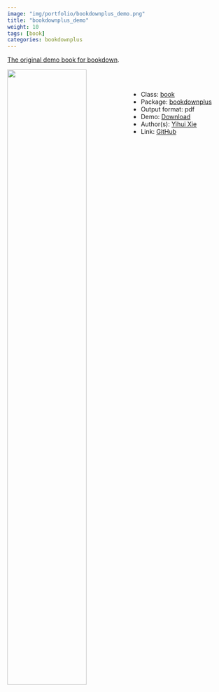 ```yaml
---
image: "img/portfolio/bookdownplus_demo.png"
title: "bookdownplus_demo"
weight: 10
tags: [book]
categories: bookdownplus
---
```


[The original demo book for bookdown](https://github.com/rstudio/bookdown-demo).

<!--more-->

<p><a href="../../img/portfolio/bookdownplus_demo.png"><img class = "jf-image-shadow" src="../../img/portfolio/bookdownplus_demo.png" width="60%"  align="left"></a></p>

<br><br>

- Class: [book](../../tags/book)
- Package: [bookdownplus](bookdownplus)
- Output format: pdf
- Demo: [Download](https://pzhaonet.github.io/bookdownplus/inst2/demo/showcase/yihui_demo.pdf)
- Author(s): [Yihui Xie](https://yihui.org/)
- Link: [GitHub](https://github.com/pzhaonet/bookdownplus)


